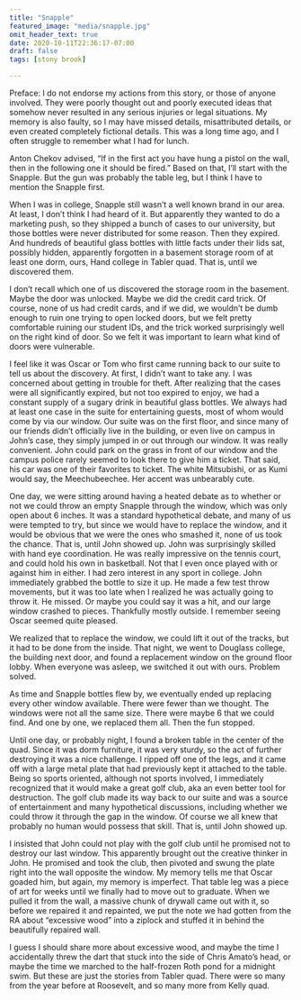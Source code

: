 ```yaml
---
title: "Snapple"
featured_image: "media/snapple.jpg"
omit_header_text: true
date: 2020-10-11T22:36:17-07:00
draft: false
tags: [stony brook]

---
```


Preface: I do not endorse my actions from this story, or those of anyone involved. They were poorly thought out and poorly executed ideas that somehow never resulted in any serious injuries or legal situations. My memory is also faulty, so I may have missed details, misattributed details, or even created completely fictional details. This was a long time ago, and I often struggle to remember what I had for lunch.

Anton Chekov advised, “If in the first act you have hung a pistol on the wall, then in the following one it should be fired.” Based on that, I’ll start with the Snapple. But the gun was probably the table leg, but I think I have to mention the Snapple first.

When I was in college, Snapple still wasn’t a well known brand in our area. At least, I don’t think I had heard of it. But apparently they wanted to do a marketing push, so they shipped a bunch of cases to our university, but those bottles were never distributed for some reason. Then they expired. And hundreds of beautiful glass bottles with little facts under their lids sat, possibly hidden, apparently forgotten in a basement storage room of at least one dorm, ours, Hand college in Tabler quad. That is, until we discovered them.

I don’t recall which one of us discovered the storage room in the basement. Maybe the door was unlocked. Maybe we did the credit card trick. Of course, none of us had credit cards, and if we did, we wouldn’t be dumb enough to ruin one trying to open locked doors, but we felt pretty comfortable ruining our student IDs, and the trick worked surprisingly well on the right kind of door. So we felt it was important to learn what kind of doors were vulnerable.

I feel like it was Oscar or Tom who first came running back to our suite to tell us about the discovery. At first, I didn’t want to take any. I was concerned about getting in trouble for theft. After realizing that the cases were all significantly expired, but not too expired to enjoy, we had a constant supply of a sugary drink in beautiful glass bottles. We always had at least one case in the suite for entertaining guests, most of whom would come by via our window. Our suite was on the first floor, and since many of our friends didn’t officially live in the building, or even live on campus in John’s case, they simply jumped in or out through our window. It was really convenient. John could park on the grass in front of our window and the campus police rarely seemed to look there to give him a ticket. That said, his car was one of their favorites to ticket. The white Mitsubishi, or as Kumi would say, the Meechubeechee. Her accent was unbearably cute.

One day, we were sitting around having a heated debate as to whether or not we could throw an empty Snapple through the window, which was only open about 6 inches. It was a standard hypothetical debate, and many of us were tempted to try, but since we would have to replace the window, and it would be obvious that we were the ones who smashed it, none of us took the chance. That is, until John showed up. John was surprisingly skilled with hand eye coordination. He was really impressive on the tennis court, and could hold his own in basketball. Not that I even once played with or against him in either. I had zero interest in any sport in college. John immediately grabbed the bottle to size it up. He made a few test throw movements, but it was too late when I realized he was actually going to throw it. He missed. Or maybe you could say it was a hit, and our large window crashed to pieces. Thankfully mostly outside. I remember seeing Oscar seemed quite pleased.

We realized that to replace the window, we could lift it out of the tracks, but it had to be done from the inside. That night, we went to Douglass college, the building next door, and found a replacement window on the ground floor lobby. When everyone was asleep, we switched it out with ours. Problem solved.

As time and Snapple bottles flew by, we eventually ended up replacing every other window available. There were fewer than we thought. The windows were not all the same size. There were maybe 6 that we could find. And one by one, we replaced them all. Then the fun stopped.

Until one day, or probably night, I found a broken table in the center of the quad. Since it was dorm furniture, it was very sturdy, so the act of further destroying it was a nice challenge. I ripped off one of the legs, and it came off with a large metal plate that had previously kept it attached to the table. Being so sports oriented, although not sports involved, I immediately recognized that it would make a great golf club, aka an even better tool for destruction. The golf club made its way back to our suite and was a source of entertainment and many hypothetical discussions, including whether we could throw it through the gap in the window. Of course we all knew that probably no human would possess that skill. That is, until John showed up.

I insisted that John could not play with the golf club until he promised not to destroy our last window. This apparently brought out the creative thinker in John. He promised and took the club, then pivoted and swung the plate right into the wall opposite the window. My memory tells me that Oscar goaded him, but again, my memory is imperfect. That table leg was a piece of art for weeks until we finally had to move out to graduate. When we pulled it from the wall, a massive chunk of drywall came out with it, so before we repaired it and repainted, we put the note we had gotten from the RA about “excessive wood” into a ziplock and stuffed it in behind the beautifully repaired wall.

I guess I should share more about excessive wood, and maybe the time I accidentally threw the dart that stuck into the side of Chris Amato’s head, or maybe the time we marched to the half-frozen Roth pond for a midnight swim. But these are just the stories from Tabler quad. There were so many from the year before at Roosevelt, and so many more from Kelly quad.
